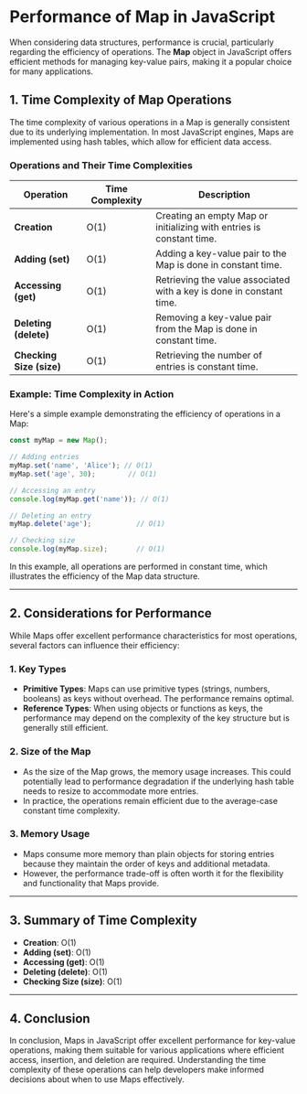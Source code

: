 # **Performance of Map in JavaScript**

When considering data structures, performance is crucial, particularly regarding the efficiency of operations. The **Map** object in JavaScript offers efficient methods for managing key-value pairs, making it a popular choice for many applications.

## **1. Time Complexity of Map Operations**

The time complexity of various operations in a Map is generally consistent due to its underlying implementation. In most JavaScript engines, Maps are implemented using hash tables, which allow for efficient data access.

### **Operations and Their Time Complexities**

| Operation              | Time Complexity   | Description                                                       |
|------------------------|-------------------|-------------------------------------------------------------------|
| **Creation**           | O(1)              | Creating an empty Map or initializing with entries is constant time. |
| **Adding (set)**       | O(1)              | Adding a key-value pair to the Map is done in constant time.     |
| **Accessing (get)**    | O(1)              | Retrieving the value associated with a key is done in constant time. |
| **Deleting (delete)**   | O(1)              | Removing a key-value pair from the Map is done in constant time.  |
| **Checking Size (size)**| O(1)              | Retrieving the number of entries is constant time.                |

### **Example: Time Complexity in Action**

Here's a simple example demonstrating the efficiency of operations in a Map:

```javascript
const myMap = new Map();

// Adding entries
myMap.set('name', 'Alice'); // O(1)
myMap.set('age', 30);        // O(1)

// Accessing an entry
console.log(myMap.get('name')); // O(1)

// Deleting an entry
myMap.delete('age');           // O(1)

// Checking size
console.log(myMap.size);       // O(1)
```

In this example, all operations are performed in constant time, which illustrates the efficiency of the Map data structure.

---

## **2. Considerations for Performance**

While Maps offer excellent performance characteristics for most operations, several factors can influence their efficiency:

### **1. Key Types**

- **Primitive Types**: Maps can use primitive types (strings, numbers, booleans) as keys without overhead. The performance remains optimal.
- **Reference Types**: When using objects or functions as keys, the performance may depend on the complexity of the key structure but is generally still efficient.

### **2. Size of the Map**

- As the size of the Map grows, the memory usage increases. This could potentially lead to performance degradation if the underlying hash table needs to resize to accommodate more entries.
- In practice, the operations remain efficient due to the average-case constant time complexity.

### **3. Memory Usage**

- Maps consume more memory than plain objects for storing entries because they maintain the order of keys and additional metadata.
- However, the performance trade-off is often worth it for the flexibility and functionality that Maps provide.

---

## **3. Summary of Time Complexity**

- **Creation**: O(1)
- **Adding (set)**: O(1)
- **Accessing (get)**: O(1)
- **Deleting (delete)**: O(1)
- **Checking Size (size)**: O(1)

---

## **4. Conclusion**

In conclusion, Maps in JavaScript offer excellent performance for key-value operations, making them suitable for various applications where efficient access, insertion, and deletion are required. Understanding the time complexity of these operations can help developers make informed decisions about when to use Maps effectively.
